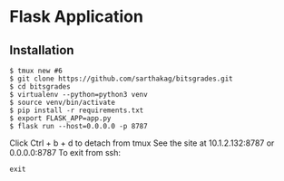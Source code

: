 # Flask Application

## Installation

```
$ tmux new #6
$ git clone https://github.com/sarthakag/bitsgrades.git
$ cd bitsgrades
$ virtualenv --python=python3 venv
$ source venv/bin/activate
$ pip install -r requirements.txt
$ export FLASK_APP=app.py     
$ flask run --host=0.0.0.0 -p 8787
```
Click Ctrl + b + d to detach from tmux
See the site at 10.1.2.132:8787 or 0.0.0.0:8787
To exit from ssh:
```
exit
``` 


